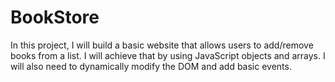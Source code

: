 # BookStore
 In this project, I will build a basic website that allows users to add/remove books from a list. I will achieve that by using JavaScript objects and arrays. I will also need to dynamically modify the DOM and add basic events.
